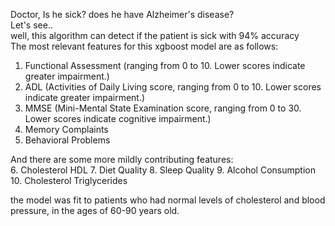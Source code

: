 Doctor, Is he sick? does he have Alzheimer's disease? <br>
Let's see.. <br> 
well, this algorithm can detect if the patient is sick with 94% accuracy <br>
The most relevant features for this xgboost model are as follows:
1. Functional Assessment (ranging from 0 to 10. Lower scores indicate greater impairment.)
2. ADL (Activities of Daily Living score, ranging from 0 to 10. Lower scores indicate greater impairment.)
3. MMSE (Mini-Mental State Examination score, ranging from 0 to 30. Lower scores indicate cognitive impairment.)
4. Memory Complaints
5. Behavioral Problems

And there are some more mildly contributing features:  
6. Cholesterol HDL
7. Diet Quality
8. Sleep Quality
9. Alcohol Consumption
10. Cholesterol Triglycerides

the model was fit to patients who had normal levels of cholesterol and blood pressure, in the ages of 60-90 years old.
